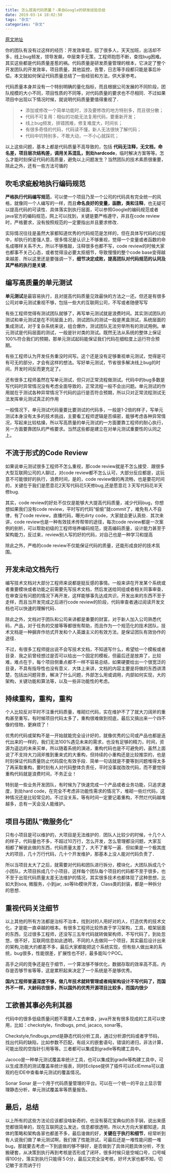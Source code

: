 ```yaml
---
title: 怎么提高代码质量？-来自Google的研发经验总结
date: 2019-03-14 18:02:50
tags: "杂文"
categories: "杂文"
---
```


[原文地址](https://juejin.im/post/5c88ac2b5188257dda56c87e)

你的团队有没有过这样的经历：开发效率低，招了很多人，天天加班，出活却不多，线上bug频发，领导发飙，中层束手无策，工程师抱怨不断，查找bug困难。其实这些都是代码质量差惹的祸。代码质量是研发质量管理的根本，它决定了整个开发团队的开发效率，项目质量，其他监控，告警，日志等手段都只能是事后补偿。本文就如何保证代码质量总结了一些经验和方法，供大家参考。

代码质量本身并没有一个特别明确的量化指标，而且根据公司发展的不同阶段，团队规模的大小不同，项目性质的不同等，对代码质量的要求也不尽相同．不过如果项目中出现以下情况时候，就说明代码质量要值得重视了．

> * 添加或修改一个简单功能时，涉及要修改的地方特别多，而且很分散；
> * 代码不可复用：相似的功能无法复用代码，要重新开发；
> * 线上bug频发，排错困难，修复难度大，时间长；
> * 有很多奇怪的代码，代码读不懂，新人无法很快了解代码；
> * 代码中坑特别多，不敢大动，一不小心就踩坑；

以上这些问题，基本上都是代码质量不高导致的，包括 **代码无注释，无文档，命名差，项目层次结构差，调用关系混乱，到处hardcode**，临时解决方案等等。怎么才能时刻保证代码的高质量，避免以上问题发生？当然团队的技术素质很重要，除此之外，还有一些方法可循的

## 吹毛求疵般地执行编码规范

**严格执行代码编写规范**，可以使一个项目乃至一个公司的代码具有完全统一的风格，就像同一个人编写的一样，而且**命名良好的变量，函数，类和注释**，也无疑可以提高代码的可读性．具体落实到执行层面，可以参照Google的编码规范或者java官方的编码规范，网上可以找到，关键是要严格遵守，并且在code review时，严格要求，没有按照规范的一定要指出并且要求修改．

实际情况往往是虽然大家都知道优秀的代码规范是怎样的，但在具体写代码的过程中，却执行的差强人意，很多情况是认识上不够重视，觉得一个变量或者函数的命名成哪样关系不大，所以不够推敲，注释很多也都不写，code review的时候大家也都事不关己心态，或者觉得没必要太抠细节，导致慢慢的整个code base变得越来越差．所以这里还是要强调一下，**细节决定成败，提高团队对代码规范的认同及其严格的执行是关键**．

## 编写高质量的单元测试

**单元测试**是最容易执行，且对提高代码质量见效最快的方法之一还。但还是有很多公司对单元测试重视不够，包括一些大的互联网公司，不写或者随便写写

有些工程师觉得有测试团队就够了，再写单元测试就是浪费时间。其实测试团队的测试和单元测试是在不同层面上的，测试团队的测试一般是黑盒测试，系统层面的集成测试，对于复杂系统来说，组合爆炸，测试团队无法穷举所有的测试用例。单元测试是代码层面的测试，一般是针对类的测试。既然无法从系统的整体上保证100%符合我们的预期，那单元测试起码能保证我们代码在细粒度上运行符合预期。

有些工程师认为开发任务重没时间写。这个还是没有足够重视单元测试，觉得是可有可无的部分，才会有这样的想法。写好单元测试，节省很多解决线上bug的时间，开发时间反而更充足了。

还有很多工程师虽然在写单元测试，但只对正常流程做测试。代码中的bug多数是写代码时异常情况没有考虑全面导致的，正常流程一般不会出问题。单元测试的作用就在于测试各种异常情况下代码的运行是否符合预期，所以只对正常流程测试无法发挥单元测试真正的作用

一般情况下，单元测试代码量要比要测试的代码多，一般是1-2倍的样子，写单元测试本身没有太多的技术挑战，主要看工程师逻辑是否缜密，能够考虑各种异常情况，写起来比较枯燥，所以写高质量的单元测试的一方面要靠工程师的耐心执行，另一方面要靠团队的严格要求。当然这些都是建立在对单元测试重要性的认同之上。

## 不流于形式的Code Review

如果说单元测试很多工程师不怎么重视，那code review就是不怎么接受．跟很多大型互联网公司的人聊过，对code review都不怎么认可，大部分反应都是，这玩意不可能很好的执行，浪费时间，是的，code review做的再流畅，也是要花时间的，关键在于我们是愿意花2天写代码花5天修bug,还是愿意花３天写代码花半天修bug.

其实，code review的好处不仅仅是能够大大提高代码质量，减少代码bug，你想想如果我们没有code review，平时写的代码“偷偷”就commit了，难免有人不自律，有了code review，直播代码，曝光dirty code，大家就会更认真些．其次来讲，code review也是一种有效技术传帮带的途径，每次code review都是一次案例的剖析，可以帮助初级的工程师培养编码规范，提高编码质量，设计能力甚至于架构能力，反过来，review别人写的好的代码，对自己也是一种学习和提高

除此之外，严格的code review不仅能保证代码的质量，还能形成良好的技术氛围。

## 开发未动文档先行

编写技术文档对大部分工程师来说都是挺反感的事情。一般来讲在开发某个系统或者重要模块或者功能之前需要先写技术文档，然后发送给同组或者相关同事审查，在审查没有问题的情况下再开发，这样能够事先达成共识，开发出来的东西不至于走样，而且当开发完成之后进行code review的阶段，代码审查者通过阅读开发文档也可以快速的理解代码．

除此之外，文档对于团队和公司来讲都是重要的财富，对于新人加入公司熟悉代码，产品，对于任务的交接等等都很有帮助，而且作为一个规范化的技术团队，技术文档是一种摒弃作坊式开发和个人英雄主义的有效方法，是保证团队有效协作的途径．

不过，有很多工程师提出说不会写技术文档，不知道写什么，希望给一个模板或者目录．我之前曾经想过是否可以给出一个固定的模板，但最后还是放弃了，比较难，难点在于，每个项目侧重点都不一样不容易总结，如果硬要给出一个很宽泛的目录，不具有指导性也没有意义．大体上来讲，文档的内容主要是将做的东西讲清楚，包括出问题背景，解决了什么问题，外部怎么用或调用，内部如何实现，大的架构，关键功能和算法等，以及一些非功能性的考虑。

## 持续重构，重构，重构

个人比较反对平时不注重代码质量，堆砌烂代码，实在维护不了了就大刀阔斧的重构甚至重写。有时候项目代码太多了，重构很难做到彻底，最后又搞出来一个四不像的怪物，更麻烦了！

优秀的代码或架构不是一开始就能完全设计好的，就像优秀的公司或产品也都是迭代出来的一样的，我们无法100%遇见未来的需求，也没有足够的精力，时间，资源为遥远的未来买单，所以随着系统的演进，重构代码也是不可避免的，虽然上面说了不支持大刀阔斧推到重来式的大重构，但持续的小重构还是比较推崇的，也是时刻保证代码质量防止代码腐化有效手段．简单一句话就是不要等到问题堆得太多了再采取重构，要时刻有人对代码整体负责任，平时没事就改改代码，而不要觉得重构代码就是浪费时间，不务正业！

特别是一些业务开发团队，有时候为了快速完成一个产品或者业务功能，只追求速度，到处hard code，在完全不考虑非功能性需求的情况下，堆砌一些烂代码，这种情况还是比较常见的。不过没关系，等有时间一定要记着重构，不然烂代码越堆越多，总有一天会没人能维护。

## 项目与团队”微服务化”

只有小项目是可以维护的，大项目是无法维护的．团队人比较少的时候，十几个人的样子，代码量也不多，不超过10万行，怎么开发，怎么管理都没问题，大家互相都了解彼此做的东西，代码质量太差了，大不了重写一遍．但如果是一个极其庞大的项目，几十万行代码，几十个开发维护，那基本上没人能对代码负责了．

所以当项目太大了之后，就需要对代码和团队进行拆分，模块化，大团队拆成几个小团队，大项目拆成几个小项目，这样每个团队每个项目的代码都不至于很多，也不至于出现代码质量太差无法维护的情况，其实很多技术也都体现了这种思想，比如大到soa, 微服务，小到jar, .so等lib模块开发，Class类的封装，都是一种拆分的思想．

## 重视代码关注细节

以上其他的所有方法都是治标不治本，找到对的人用好对的人，打造优秀的技术文化，才是能一直卓越的根本。有很多工程师比较热衷于学习架构，工具，框架层面的东西，见过很多工程师，还没写三五年代码就转做架构师，不写代码了，到处忽悠，很不好，互联网信息如此透明，不同的人去做同一个项目，其实最后设计出来的架构,功能大约都差不多，最后大家都能把这个系统实现，但有些人做出来的系统，bug很多，性能很差，扩展性也不好，最多能叫个POC。

高手之间的竞争还是在于细节，一个算法够不够优化，数据存取的效率高不高，内存是否够节省等等，这是累积起来决定了一个系统是不是够优秀。

**国内工程师普遍深度不够，做几年技术就转管理或者纯架构设计不写代码了，而国外不一样，大龄码农很多，所以国外的优秀开源项目比较多，而国内很少**

## 工欲善其事必先利其器

代码中的很多低级质量问题不需要人工去审查，java开发有很多现成的工具可以使用，比如：checkstyle，findbugs, pmd, jacaco, sonar等。

Checkstyle,findbugs,pmd是静态代码分析工具，通过分析源代码或者字节码，找出代码的缺陷，比如参数不匹配，有歧义的嵌套语句，错误的递归，非法计算，可能出现的空指针引用等等。三者都可以集成到gradle等构建工具中。

Jacoco是一种单元测试覆盖率统计工具，也可以集成到gradle等构建工具中，可以生成漂亮的测试覆盖率统计报表，同时Eclipse提供了插件可以EclEmma可以直观的在IDE中查看单元测试的覆盖情况。

Sonar Sonar 是一个用于代码质量管理的平台。可以在一个统一的平台上显示管理静态分析，单元测试覆盖率等质量报告。

## 最后，总结

以上所有的这些方法论应该都没啥新奇的，也没有葵花宝典似的杀手锏，说出来感觉都很简单的，现在互联网这么发达，信息都很透明，所以大方向大家都知道，具体的策略和架构各家也都差不多，最后谁做的好，**关键在于执行和细节**，经常听到有人说我们做了单元测试啊，我们做了性能测试，可最后还是一堆性能问题一堆bug，那就要去考虑一下到底做的够不够好，是否做到了具体问题具体分析，不生搬硬套，从决策到执行再到考核是否形成了闭环，很多时候只是空喊口号，口号喊得100分，落实到执行只能得５0分，最后又完全没考核，好坏大家也都不知，切记敏于言而讷于行
